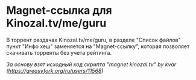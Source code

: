 # Magnet-ссылка для Kinozal.tv/me/guru

В торрент раздачах Kinozal.tv/me/guru, в разделе "Список файлов" пункт "Инфо хеш" заменяется на "Magnet-ссылку", которая позволяет скачивать торренты без учета рейтинга.

*За основу взят исходный код скрипта "magnet kinozal.tv" by kvar (https://greasyfork.org/ru/users/11568)*
